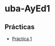 # uba-AyEd1

## Prácticas

* [Práctica 1](https://github.com/yagopajarino/uba-AyEd1/blob/main/Pr%C3%A1cticas/Soluciones/Pr%C3%A1ctica%201.pdf)
